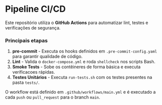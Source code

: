 # Pipeline CI/CD

Este repositório utiliza o **GitHub Actions** para automatizar lint, testes e verificações de segurança.

### Principais etapas

1. **pre-commit** - Executa os hooks definidos em `.pre-commit-config.yaml` para garantir qualidade de código.
2. **Lint** - Valida o `docker-compose.yml` e roda `shellcheck` nos scripts Bash.
3. **Smoke Tests** - Sobe os contêineres de forma básica e executa verificacoes rápidas.
4. **Testes Unitários** - Executa `run-tests.sh` com os testes presentes na pasta `tests/`.

O workflow está definido em `.github/workflows/main.yml` e é executado a cada `push` ou `pull_request` para o branch `main`.
